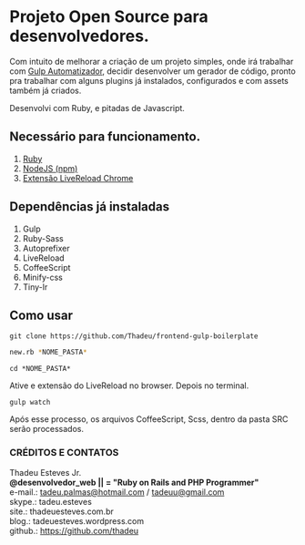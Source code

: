 # Projeto Open Source para desenvolvedores.

Com intuito de melhorar a criação de um projeto simples, onde irá trabalhar com <a href="http://gulpjs.com">Gulp Automatizador</a>, decidir desenvolver um gerador de código, pronto pra trabalhar com alguns plugins já instalados, configurados e com assets também já criados.

Desenvolvi com Ruby, e pitadas de Javascript.

## Necessário para funcionamento.
<ol>
  <li><a href="https://rvm.io">Ruby</a></li>
  <li><a href="http://nodejs.org/download">NodeJS (npm)</a></li>
  <li><a href="http://livereload.com/extensions/">Extensão LiveReload Chrome</a></li>
</ol>

## Dependências já instaladas
<ol>
  <li>Gulp</li>
	<li>Ruby-Sass</li>
	<li>Autoprefixer</li>
	<li>LiveReload</li>
  <li>CoffeeScript</li>
	<li>Minify-css</li>
	<li>Tiny-lr</li>
</ol>

## Como usar

```
git clone https://github.com/Thadeu/frontend-gulp-boilerplate
```

```bash
new.rb *NOME_PASTA*
```

```
cd *NOME_PASTA*
```

Ative e extensão do LiveReload no browser.
Depois no terminal.

```
gulp watch
```

Após esse processo, os arquivos CoffeeScript, Scss, dentro da pasta SRC serão processados.


### CRÉDITOS E CONTATOS
Thadeu Esteves Jr.<br>
**@desenvolvedor_web || =  "Ruby on Rails and PHP Programmer"<br>**
e-mail.: tadeu.palmas@hotmail.com / tadeuu@gmail.com<br>
skype.: tadeu.esteves<br>
site.: thadeuesteves.com.br<br>
blog.: tadeuesteves.wordpress.com<br>
github.: https://github.com/thadeu<br>
